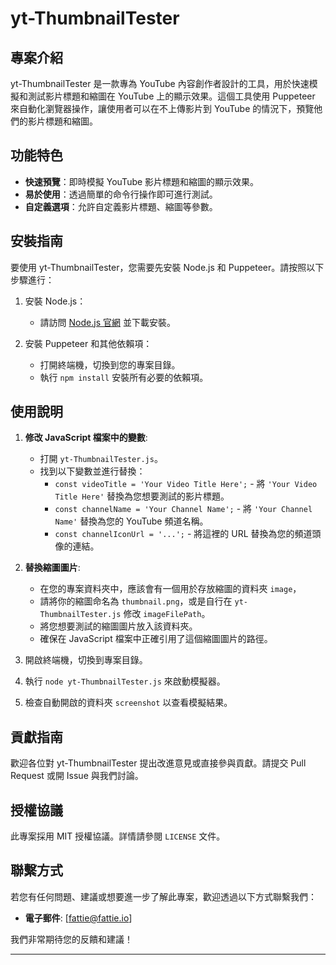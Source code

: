 # yt-ThumbnailTester

## 專案介紹
yt-ThumbnailTester 是一款專為 YouTube 內容創作者設計的工具，用於快速模擬和測試影片標題和縮圖在 YouTube 上的顯示效果。這個工具使用 Puppeteer 來自動化瀏覽器操作，讓使用者可以在不上傳影片到 YouTube 的情況下，預覽他們的影片標題和縮圖。

## 功能特色
- **快速預覽**：即時模擬 YouTube 影片標題和縮圖的顯示效果。
- **易於使用**：透過簡單的命令行操作即可進行測試。
- **自定義選項**：允許自定義影片標題、縮圖等參數。

## 安裝指南
要使用 yt-ThumbnailTester，您需要先安裝 Node.js 和 Puppeteer。請按照以下步驟進行：

1. 安裝 Node.js：
   - 請訪問 [Node.js 官網](https://nodejs.org/) 並下載安裝。

2. 安裝 Puppeteer 和其他依賴項：
   - 打開終端機，切換到您的專案目錄。
   - 執行 `npm install` 安裝所有必要的依賴項。

## 使用說明
1. **修改 JavaScript 檔案中的變數**:
   - 打開 `yt-ThumbnailTester.js`。
   - 找到以下變數並進行替換：
     - `const videoTitle = 'Your Video Title Here';` - 將 `'Your Video Title Here'` 替換為您想要測試的影片標題。
     - `const channelName = 'Your Channel Name';` - 將 `'Your Channel Name'` 替換為您的 YouTube 頻道名稱。
     - `const channelIconUrl = '...';` - 將這裡的 URL 替換為您的頻道頭像的連結。

2. **替換縮圖圖片**:
   - 在您的專案資料夾中，應該會有一個用於存放縮圖的資料夾 `image`，
   - 請將你的縮圖命名為 `thumbnail.png`，或是自行在 `yt-ThumbnailTester.js` 修改 `imageFilePath`。 
   - 將您想要測試的縮圖圖片放入該資料夾。
   - 確保在 JavaScript 檔案中正確引用了這個縮圖圖片的路徑。

3. 開啟終端機，切換到專案目錄。

4. 執行 `node yt-ThumbnailTester.js` 來啟動模擬器。

5. 檢查自動開啟的資料夾 `screenshot` 以查看模擬結果。

## 貢獻指南
歡迎各位對 yt-ThumbnailTester 提出改進意見或直接參與貢獻。請提交 Pull Request 或開 Issue 與我們討論。

## 授權協議
此專案採用 MIT 授權協議。詳情請參閱 `LICENSE` 文件。

## 聯繫方式
若您有任何問題、建議或想要進一步了解此專案，歡迎透過以下方式聯繫我們：

- **電子郵件**: [fattie@fattie.io]

我們非常期待您的反饋和建議！

---
